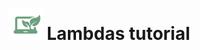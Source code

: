 # <img src="https://raw.githubusercontent.com/bobocode-projects/resources/master/image/logo_transparent_background.png" height=50/> Lambdas tutorial

